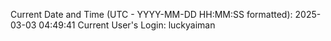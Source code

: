 Current Date and Time (UTC - YYYY-MM-DD HH:MM:SS formatted): 2025-03-03 04:49:41
Current User's Login: luckyaiman
